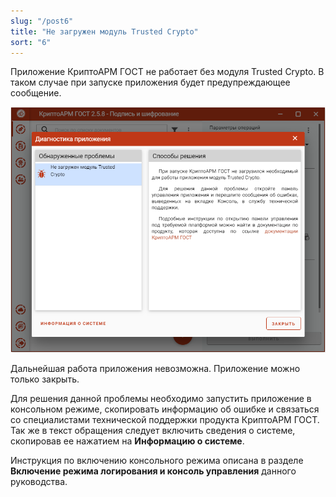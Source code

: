 ```yaml
---
slug: "/post6"
title: "Не загружен модуль Trusted Crypto"
sort: "6"
---
```


Приложение КриптоАРМ ГОСТ не работает без модуля Trusted Crypto. В таком случае при запуске приложения будет предупреждающее сообщение.

![trusted_crypto.png](./images/trusted_crypto.png "Сообщение об ошибке в модуле Trusted Crypto")


Дальнейшая работа приложения невозможна. Приложение можно только закрыть.

Для решения данной проблемы необходимо запустить приложение в консольном режиме, скопировать информацию об ошибке и связаться со специалистами технической поддержки продукта КриптоАРМ ГОСТ. Так же в текст обращения следует включить сведения о системе, скопировав ее нажатием на **Информацию о системе**.

Инструкция по включению консольного режима описана в разделе **Включение режима логирования и консоль управления** данного руководства.
